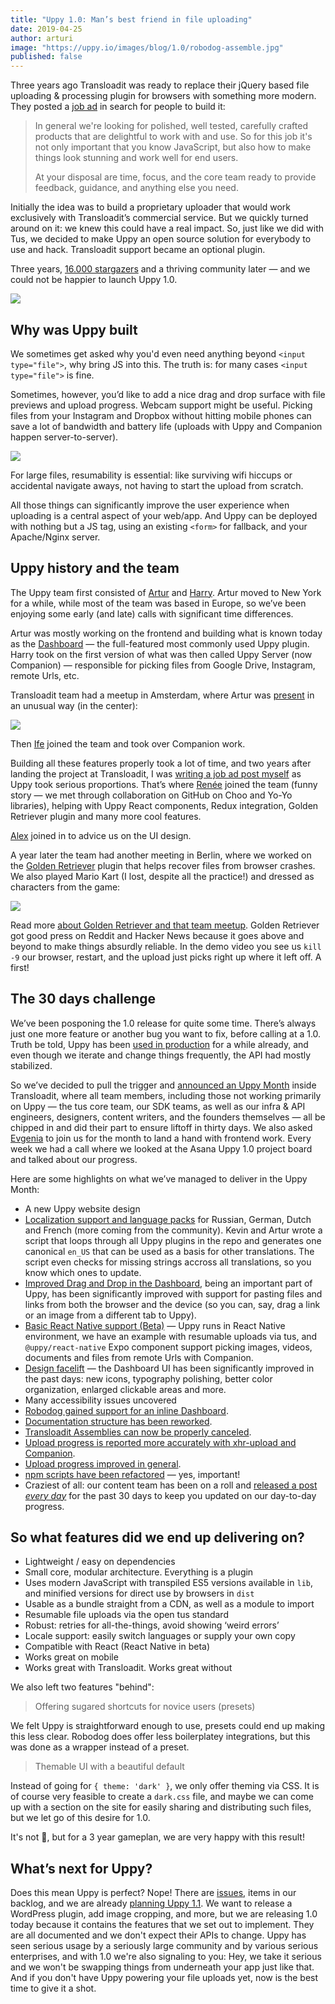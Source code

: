 ```yaml
---
title: "Uppy 1.0: Man’s best friend in file uploading"
date: 2019-04-25
author: arturi
image: "https://uppy.io/images/blog/1.0/robodog-assemble.jpg"
published: false
---
```


Three years ago Transloadit was ready to replace their jQuery based file uploading & processing plugin for browsers with something more modern. They posted a [job ad](https://transloadit.com/jobs/2015-10-front-end-developer/) in search for people to build it:

> In general we're looking for polished, well tested, carefully crafted products that are delightful to work with and use. So for this job it's not only important that you know JavaScript, but also how to make things look stunning and work well for end users.
>
> At your disposal are time, focus, and the core team ready to provide feedback, guidance, and anything else you need.

Initially the idea was to build a proprietary uploader that would work exclusively with Transloadit’s commercial service. But we quickly turned around on it: we knew this could have a real impact. So, just like we did with Tus, we decided to make Uppy an open source solution for everybody to use and hack. Transloadit support became an optional plugin.

Three years, [16.000 stargazers](https://github.com/transloadit/uppy/stargazers) and a thriving community later — and we could not be happier to launch Uppy 1.0.

<img src="/images/blog/1.0/uppy-dashboard-1.png">

<!--more-->

## Why was Uppy built

We sometimes get asked why you'd even need anything beyond `<input type="file">`, why bring JS into this. The truth is: for many cases `<input type="file">` is fine.

Sometimes, however, you’d like to add a nice drag and drop surface with file previews and upload progress. Webcam support might be useful. Picking files from your Instagram and Dropbox without hitting mobile phones can save a lot of bandwidth and battery life (uploads with Uppy and Companion happen server-to-server).

<img src="/images/blog/1.0/uppy-dashboard-2.png">

For large files, resumability is essential: like surviving wifi hiccups or accidental navigate aways, not having to start the upload from scratch.

All those things can significantly improve the user experience when uploading is a central aspect of your web/app. And Uppy can be deployed with nothing but a JS tag, using an existing `<form>` for fallback, and your Apache/Nginx server.

## Uppy history and the team

The Uppy team first consisted of [Artur](https://github.com/arturi) and [Harry](https://github.com/hedgerh). Artur moved to New York for a while, while most of the team was based in Europe, so we’ve been enjoying some early (and late) calls with significant time differences.

Artur was mostly working on the frontend and building what is known today as the [Dashboard](/examples/dashboard/) — the full-featured most commonly used Uppy plugin. Harry took on the first version of what was then called Uppy Server (now Companion) — responsible for picking files from Google Drive, Instagram, remote Urls, etc.

Transloadit team had a meetup in Amsterdam, where Artur was [present](https://mobile.twitter.com/arturi/status/701394760796229632) in an unusual way (in the center):

<img src="/images/blog/1.0/amsterdam-team-meetup.jpg">

Then [Ife](https://github.com/ifedapoolarewaju) joined the team and took over Companion work.

Building all these features properly took a lot of time, and two years after landing the project at Transloadit, I was [writing a job ad post myself](https://transloadit.com/jobs/2017-02-open-source-frontend-dev/) as Uppy took serious proportions. That’s where [Renée](https://github.com/goto-bus-stop) joined the team (funny story — we met through collaboration on GitHub on Choo and Yo-Yo libraries), helping with Uppy React components, Redux integration, Golden Retriever plugin and many more cool features.

[Alex](https://zaytsev.io/) joined in to advice us on the UI design.

A year later the team had another meeting in Berlin, where we worked on the [Golden Retriever](/docs/golden-retriever/) plugin that helps recover files from browser crashes. We also played Mario Kart (I lost, despite all the practice!) and dressed as characters from the game:

<img src="/images/blog/1.0/uppy-team-kong.jpg">

Read more [about Golden Retriever and that team meetup](https://uppy.io/blog/2017/07/golden-retriever/). Golden Retriever got good press on Reddit and Hacker News because it goes above and beyond to make things absurdly reliable. In the demo video you see us `kill -9` our browser, restart, and the upload just picks right up where it left off. A first!

## The 30 days challenge

We’ve been posponing the 1.0 release for quite some time. There’s always just one more feature or another bug you want to fix, before calling at a 1.0. Truth be told, Uppy has been [used in production](https://github.com/transloadit/uppy#used-by) for a while already, and even though we iterate and change things frequently, the API had mostly stabilized.

So we’ve decided to pull the trigger and [announced an Uppy Month](https://uppy.io/blog/2019/03/liftoff-01/) inside Transloadit, where all team members, including those not working primarily on Uppy — the tus core team, our SDK teams, as well as our infra & API engineers, designers, content writers, and the founders themselves — all be chipped in and did their part to ensure liftoff in thirty days. We also asked [Evgenia](http://github.com/lakesare) to join us for the month to land a hand with frontend work. Every week we had a call where we looked at the Asana Uppy 1.0 project board and talked about our progress.

Here are some highlights on what we’ve managed to deliver in the Uppy Month:

- A new Uppy website design
- [Localization support and language packs](https://github.com/transloadit/uppy/pull/1443) for Russian, German, Dutch and French (more coming from the community). Kevin and Artur wrote a script that loops through all Uppy plugins in the repo and generates one canonical `en_US` that can be used as a basis for other translations. The script even checks for missing strings accross all translations, so you know which ones to update.
- [Improved Drag and Drop in the Dashboard](https://github.com/transloadit/uppy/pull/1440), being an important part of Uppy, has been significantly improved with support for pasting files and links from both the browser and the device (so you can, say, drag a link or an image from a different tab to Uppy).
- [Basic React Native support (Beta)](https://github.com/transloadit/uppy/pull/988) — Uppy runs in React Native environment, we have an example with resumable uploads via tus, and `@uppy/react-native` Expo component support picking images, videos, documents and files from remote Urls with Companion.
- [Design facelift](https://github.com/transloadit/uppy/pull/1442) — the Dashboard UI has been significantly improved in the past days: new icons, typography polishing, better color organization, enlarged clickable areas and more.
- Many accessibility issues uncovered
- [Robodog gained support for an inline Dashboard](https://github.com/transloadit/uppy/pull/1450).
- [Documentation structure has been reworked](https://github.com/transloadit/uppy/pull/1405).
- [Transloadit Assemblies can now be properly canceled](https://github.com/transloadit/uppy/pull/1431).
- [Upload progress is reported more accurately with xhr-upload and Companion](https://github.com/transloadit/uppy/pull/1454).
- [Upload progress improved in general](https://github.com/transloadit/uppy/pull/1376).
- [npm scripts have been refactored](https://github.com/transloadit/uppy/pull/1392) — yes, important!
- Craziest of all: our content team has been on a roll and [released a post *every day*](https://uppy.io/blog/2019/03/liftoff-01/) for the past 30 days to keep you updated on our day-to-day progress.

## So what features did we end up delivering on?

- Lightweight / easy on dependencies
- Small core, modular architecture. Everything is a plugin
- Uses modern JavaScript with transpiled ES5 versions available in `lib`, and minified versions for direct use by browsers in `dist`
- Usable as a bundle straight from a CDN, as well as a module to import
- Resumable file uploads via the open tus standard
- Robust: retries for all-the-things, avoid showing ‘weird errors’
- Locale support: easily switch languages or supply your own copy
- Compatible with React (React Native in beta)
- Works great on mobile
- Works great with Transloadit. Works great without

We also left two features "behind":

> Offering sugared shortcuts for novice users (presets) 

We felt Uppy is straightforward enough to use, presets could end up making this less clear. Robodog does offer less boilerplatey integrations, but this was done as a wrapper instead of a preset.

> Themable UI with a beautiful default 

Instead of going for `{ theme: 'dark' }`, we only offer theming via CSS. It is of course very feasible to create a `dark.css` file, and maybe we can come up with a section on the site for easily sharing and distributing such files, but we let go of this desire for 1.0.

It's not :100:, but for a 3 year gameplan, we are very happy with this result!

## What’s next for Uppy?

Does this mean Uppy is perfect? Nope! There are [issues](https://github.com/transloadit/uppy/issues), items in our backlog, and we are already [planning Uppy 1.1](https://github.com/transloadit/uppy/blob/master/CHANGELOG.md#11). We want to release a WordPress plugin, add image cropping, and more, but we are releasing 1.0 today because it contains the features that we set out to implement. They are all documented and we don't expect their APIs to change. Uppy has seen serious usage by a seriously large community and by various serious enterprises, and with 1.0 we're also signaling to you: Hey, we take it serious and we won't be swapping things from underneath your app just like that. And if you don't have Uppy powering your file uploads yet, now is the best time to give it a shot.

